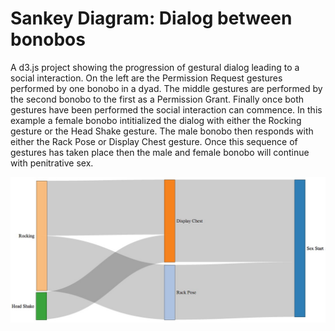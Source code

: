 Sankey Diagram: Dialog between bonobos
=========

A d3.js project showing the progression of gestural dialog leading to a social interaction.  On the left are the Permission Request gestures performed by one bonobo in a dyad.  The middle gestures are performed by the second bonobo to the first as a Permission Grant.  Finally once both gestures have been performed the social interaction can commence.  In this example a female bonobo intitialized the dialog with either the Rocking gesture or the Head Shake gesture.  The male bonobo then responds with either the Rack Pose or Display Chest gesture.  Once this sequence of gestures has taken place then the male and female bonobo will continue with penitrative sex.

![Sankey Diagram](images/startsexSankey.jpg)